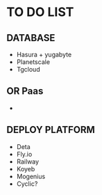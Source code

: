 # TO DO LIST

## DATABASE

- Hasura + yugabyte
- Planetscale
- Tgcloud

## OR Paas

-

## DEPLOY PLATFORM

- Deta
- Fly.io
- Railway
- Koyeb 
- Mogenius
- Cyclic?

